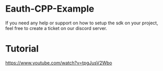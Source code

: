 # Eauth-CPP-Example
If you need any help or support on how to setup the sdk on your project, feel free to create a ticket on our discord server.
# Tutorial
https://www.youtube.com/watch?v=tpgJusV2Wbo
